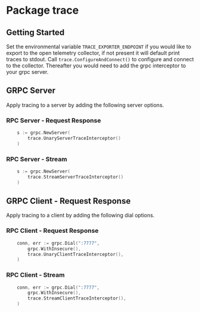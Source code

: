 # Package trace

## Getting Started

Set the environmental variable `TRACE_EXPORTER_ENDPOINT` if you would like to export to the open telemetry collector, if not present it will default print traces to stdout.
Call `trace.ConfigureAndConnect()` to configure and connect to the collector. Thereafter you would need to add the grpc interceptor to your grpc server.

## GRPC Server

Apply tracing to a server by adding the following server options.

### RPC Server - Request Response

```go
    s := grpc.NewServer(
        trace.UnaryServerTraceInterceptor()
    )
```

### RPC Server - Stream

```go
    s := grpc.NewServer(
        trace.StreamServerTraceInterceptor()
    )
```

## GRPC Client - Request Response

Apply tracing to a client by adding the following dial options.

### RPC Client - Request Response

```go
    conn, err := grpc.Dial(":7777",
        grpc.WithInsecure(),
        trace.UnaryClientTraceInterceptor(),
    )
```

### RPC Client - Stream

```go
    conn, err := grpc.Dial(":7777",
        grpc.WithInsecure(),
        trace.StreamClientTraceInterceptor(),
    )
```
